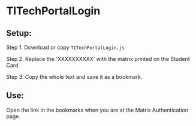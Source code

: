 # TITechPortalLogin

## Setup:
Step 1. 
	Download or copy `TITechPortalLogin.js`

Step 2. 
	Replace the 'XXXXXXXXXX' with the matrix printed on the Student Card

Step 3.
	Copy the whole text and save it as a bookmark.

## Use:
Open the link in the bookmarks when you are at the Matrix Authentication page.